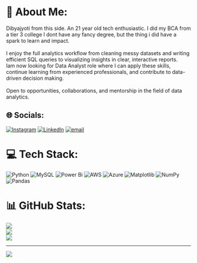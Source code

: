 # 💫 About Me:
Dibyajyoti from this side. An 21 year old tech enthusiastic. I did my BCA from a tier 3 college I dont have any fancy degree, but the thing i did have a spark to learn and impact.<br><br>I enjoy the full analytics workflow from cleaning messy datasets and writing efficient SQL queries to visualizing insights in clear, interactive reports.<br>Iam now looking for Data Analyst role where I can apply these skills, continue learning from experienced professionals, and contribute to data-driven decision making.<br><br>Open to opportunities, collaborations, and mentorship in the field of data analytics.


## 🌐 Socials:
[![Instagram](https://img.shields.io/badge/Instagram-%23E4405F.svg?logo=Instagram&logoColor=white)](https://instagram.com/realdibyajyoti) [![LinkedIn](https://img.shields.io/badge/LinkedIn-%230077B5.svg?logo=linkedin&logoColor=white)](https://linkedin.com/in/dibyajyoti-baruah) [![email](https://img.shields.io/badge/Email-D14836?logo=gmail&logoColor=white)](mailto:dbaruahwork@gmail.com) 

# 💻 Tech Stack:
![Python](https://img.shields.io/badge/python-3670A0?style=for-the-badge&logo=python&logoColor=ffdd54) ![MySQL](https://img.shields.io/badge/mysql-4479A1.svg?style=for-the-badge&logo=mysql&logoColor=white) ![Power Bi](https://img.shields.io/badge/power_bi-F2C811?style=for-the-badge&logo=powerbi&logoColor=black) ![AWS](https://img.shields.io/badge/AWS-%23FF9900.svg?style=for-the-badge&logo=amazon-aws&logoColor=white) ![Azure](https://img.shields.io/badge/azure-%230072C6.svg?style=for-the-badge&logo=microsoftazure&logoColor=white) ![Matplotlib](https://img.shields.io/badge/Matplotlib-%23ffffff.svg?style=for-the-badge&logo=Matplotlib&logoColor=black) ![NumPy](https://img.shields.io/badge/numpy-%23013243.svg?style=for-the-badge&logo=numpy&logoColor=white) ![Pandas](https://img.shields.io/badge/pandas-%23150458.svg?style=for-the-badge&logo=pandas&logoColor=white)
# 📊 GitHub Stats:
![](https://github-readme-stats.vercel.app/api?username=dibyajyotipy&theme=dark&hide_border=false&include_all_commits=false&count_private=false)<br/>
![](https://nirzak-streak-stats.vercel.app/?user=dibyajyotipy&theme=dark&hide_border=false)<br/>
![](https://github-readme-stats.vercel.app/api/top-langs/?username=dibyajyotipy&theme=dark&hide_border=false&include_all_commits=false&count_private=false&layout=compact)

---
[![](https://visitcount.itsvg.in/api?id=dibyajyotipy&icon=0&color=0)](https://visitcount.itsvg.in)

<!-- Proudly created with GPRM ( https://gprm.itsvg.in ) -->
<!--
**dibyajyotipy/dibyajyotipy** is a ✨ _special_ ✨ repository because its `README.md` (this file) appears on your GitHub profile.

Here are some ideas to get you started:

- 🔭 I’m currently working on ...
- 🌱 I’m currently learning ...
- 👯 I’m looking to collaborate on ...
- 🤔 I’m looking for help with ...
- 💬 Ask me about ...
- 📫 How to reach me: ...
- 😄 Pronouns: ...
- ⚡ Fun fact: ...
-->
